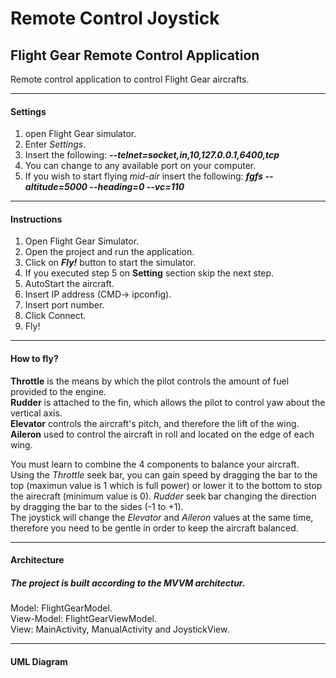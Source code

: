 # Remote Control Joystick
## Flight Gear Remote Control Application


Remote control application to control Flight Gear aircrafts.


______________
#### Settings
1. open Flight Gear simulator.
2. Enter _Settings_.
3. Insert the following: **_--telnet=socket,in,10,127.0.0.1,6400,tcp_**
4. You can change to any available port on your computer.
5. If you wish to start flying _mid-air_ insert the following: **_fgfs --altitude=5000 --heading=0 --vc=110_**


______________
#### Instructions
1. Open Flight Gear Simulator.
2. Open the project and run the application.
3. Click on **_Fly!_** button to start the simulator.  
4. If you executed step 5 on **Setting** section skip the next step.
5. AutoStart the aircraft.
6. Insert IP address (CMD-> ipconfig).
7. Insert port number.
8. Click Connect.
9. Fly!


______________
#### How to fly?
**Throttle** is the means by which the pilot controls the amount of fuel provided to the engine. <br/>
**Rudder** is attached to the fin, which allows the pilot to control yaw about the vertical axis. <br/>
**Elevator** controls the aircraft's pitch, and therefore the lift of the wing. <br/>
**Aileron** used to control the aircraft in roll and located on the edge of each wing. <br/>

You must learn to combine the 4 components to balance your aircraft. <br/>
Using the _Throttle_ seek bar, you can gain speed by dragging the bar to the top (maximun value is 1 which is full power) 
or lower it to the bottom to stop the airecraft (minimum value is 0).
_Rudder_ seek bar changing the direction by dragging the bar to the sides (-1 to +1). <br/>
The joystick will change the _Elevator_ and _Aileron_ values at the same time, therefore you need to be gentle in order to keep the aircraft balanced. <br/>
______________
#### Architecture
##### The project is built according to the MVVM architectur. 
Model: FlightGearModel. <br/>
View-Model: FlightGearViewModel. <br/>
View: MainActivity, ManualActivity and JoystickView. <br/>

--------------
#### UML Diagram
